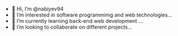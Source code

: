 - 👋 Hi, I’m @nabiyev94
- 👀 I’m interested in software programmimg and web technologies...
- 🌱 I’m currently learning back-end web development ...
- 💞️ I’m looking to collaborate on different projects...

<!---
nabiyev94/nabiyev94 is a ✨ special ✨ repository because its `README.md` (this file) appears on your GitHub profile.
You can click the Preview link to take a look at your changes.
--->
